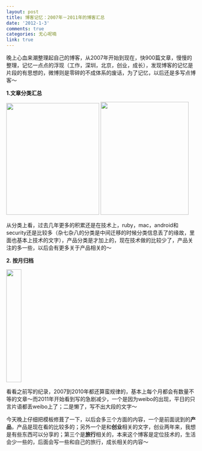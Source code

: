 ```yaml
---
layout: post
title: 博客记忆：2007年－2011年的博客汇总
date: '2012-1-3'
comments: true
categories: 无心呢喃
link: true
---
```

晚上心血来潮整理起自己的博客，从2007年开始到现在，快900篇文章，慢慢的整理，记忆一点点的浮现（工作，深圳，北京，创业，成长），发现博客的记忆是片段的有思想的，微博则是零碎的不成体系的废话，为了记忆，以后还是多写点博客～

<strong>1.文章分类汇总</strong>

<a href="http://iceskysl.1sters.com/wp-content/uploads/2012/01/Screen-Shot-2012-01-04-at-12.39.18-AM.png"><img title="文字分类" src="http://iceskysl.1sters.com/wp-content/uploads/2012/01/Screen-Shot-2012-01-04-at-12.39.18-AM.png" alt="" width="247" height="297" /></a> <a href="http://iceskysl.1sters.com/wp-content/uploads/2012/01/Screen-Shot-2012-01-04-at-12.39.25-AM.png"><img title="tag" src="http://iceskysl.1sters.com/wp-content/uploads/2012/01/Screen-Shot-2012-01-04-at-12.39.25-AM-234x300.png" alt="" width="234" height="300" /></a>

从分类上看，过去几年更多的积累还是在技术上，ruby，mac，android和security还是比较多（杂七杂八的分类是中间迁移的时候分类信息丢了的缘故，里面也基本上技术的文字），产品分类是才加上的，现在技术做的比较少了，产品关注的多一些，以后会有更多关于产品相关的～<!--more-->

<strong>2. 按月归档</strong>

<a href="http://iceskysl.1sters.com/wp-content/uploads/2012/01/Screen-Shot-2012-01-04-at-12.26.51-AM.png"><img class="alignnone size-medium wp-image-1059" title="按月归档" src="http://iceskysl.1sters.com/wp-content/uploads/2012/01/Screen-Shot-2012-01-04-at-12.26.51-AM-40x300.png" alt="" width="40" height="300" /></a>

看看之前写的纪录，2007到2010年都还算蛮规律的，基本上每个月都会有数量不等的文章～而2011年开始看到写的急剧减少，一个是因为weibo的出现，平日的只言片语都丢weibo上了；二是懒了，写不出大段的文字～

<strong>
</strong>

今天晚上仔细把模板修葺了一下，以后会多三个方面的内容，一个是前面说到的<strong>产品</strong>，产品是现在看的比较多的；另外一个是和<strong>创业</strong>相关的文字，创业两年来，我想是有些东西可以分享的；第三个是<strong>旅行</strong>相关的，本来这个博客是定位技术的，生活会少一些的，后面会写一些和自己的旅行，成长相关的内容～

